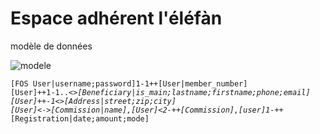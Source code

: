Espace adhérent l'éléfàn
========================
modèle de données

![modele](https://yuml.me/6590c986.svg)


<code>[FOS User|username;password]1-1++[User|member_number]
      [User]++1-1..*<>[Beneficiary|is_main;lastname;firstname;phone;email]
      [User]++-1<>[Address|street;zip;city]
      [User]<*-*>[Commission|name],[User]<2-++[Commission],[user]1-*++[Registration|date;amount;mode]</code>
